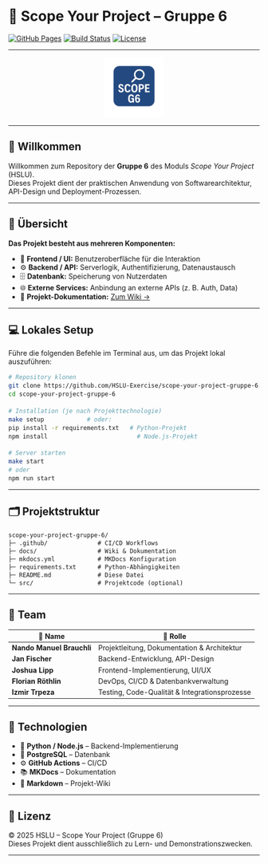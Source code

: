 # 🚀 Scope Your Project – Gruppe 6  
[![GitHub Pages](https://img.shields.io/badge/docs-online-blue)](https://hslu-exercise.github.io/scope-your-project-gruppe-6/)
[![Build Status](https://img.shields.io/github/actions/workflow/status/HSLU-Exercise/scope-your-project-gruppe-6/docs.yml?branch=main)](https://github.com/HSLU-Exercise/scope-your-project-gruppe-6/actions)
[![License](https://img.shields.io/badge/license-HSLU-lightgrey)](#📄-lizenz)

---

<p align="center">
  <img src="docs/logo.png" width="120" alt="Scope Your Project Logo">
</p>

---

## 🎯 Willkommen  
Willkommen zum Repository der **Gruppe 6** des Moduls *Scope Your Project* (HSLU).  
Dieses Projekt dient der praktischen Anwendung von Softwarearchitektur, API-Design und Deployment-Prozessen.

---

## 📘 Übersicht  
**Das Projekt besteht aus mehreren Komponenten:**
- 🧩 **Frontend / UI:** Benutzeroberfläche für die Interaktion  
- ⚙️ **Backend / API:** Serverlogik, Authentifizierung, Datenaustausch  
- 🗄️ **Datenbank:** Speicherung von Nutzerdaten  
- 🌐 **Externe Services:** Anbindung an externe APIs (z. B. Auth, Data)  
- 📖 **Projekt-Dokumentation:** [Zum Wiki →](https://hslu-exercise.github.io/scope-your-project-gruppe-6/)

---

## 💻 Lokales Setup  
Führe die folgenden Befehle im Terminal aus, um das Projekt lokal auszuführen:

```bash
# Repository klonen
git clone https://github.com/HSLU-Exercise/scope-your-project-gruppe-6.git
cd scope-your-project-gruppe-6

# Installation (je nach Projekttechnologie)
make setup            # oder:
pip install -r requirements.txt   # Python-Projekt
npm install                         # Node.js-Projekt

# Server starten
make start
# oder
npm run start
```

---

## 🗂️ Projektstruktur  
```
scope-your-project-gruppe-6/
├─ .github/              # CI/CD Workflows  
├─ docs/                 # Wiki & Dokumentation  
├─ mkdocs.yml            # MKDocs Konfiguration  
├─ requirements.txt      # Python-Abhängigkeiten  
├─ README.md             # Diese Datei  
└─ src/                  # Projektcode (optional)
```

---

## 👥 Team  
| 👤 Name | 💼 Rolle |
|---------|-----------|
| **Nando Manuel Brauchli** | Projektleitung, Dokumentation & Architektur |
| **Jan Fischer** | Backend-Entwicklung, API-Design |
| **Joshua Lipp** | Frontend-Implementierung, UI/UX |
| **Florian Röthlin** | DevOps, CI/CD & Datenbankverwaltung |
| **Izmir Trpeza** | Testing, Code-Qualität & Integrationsprozesse |

---

## 🧠 Technologien  
- 🐍 **Python / Node.js** – Backend-Implementierung  
- 🐘 **PostgreSQL** – Datenbank  
- ⚙️ **GitHub Actions** – CI/CD  
- 📚 **MKDocs** – Dokumentation  
- 🧾 **Markdown** – Projekt-Wiki  

---

## 📄 Lizenz  
© 2025 HSLU – Scope Your Project (Gruppe 6)  
Dieses Projekt dient ausschließlich zu Lern- und Demonstrationszwecken.

---
